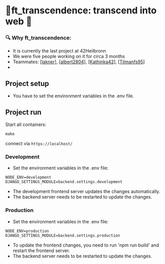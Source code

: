 # 🏓ft_transcendence: transcend into web 🏓

### 🔍 Why ft_transcendence:
- It is currently the last project at 42Heilbronn 
- We were five people working on it for circa 3 months
- Teammates: [<a href="https://github.com/lakner" target="_blank">lakner</a>], [<a href="https://github.com/albert2804" target="_blank">albert2804</a>], [<a href="https://github.com/Kathinka42" target="_blank">Kathinka42</a>], [<a href="https://github.com/Tilmanfs95" target="_blank">Tilmanfs95</a>]
-

## Project setup

 - You have to set the environment variables in the .env file.

## Project run

Start all containers:
```
make
```
connect via `https://localhost/`

### Development

- Set the environment variables in the .env file:
```
NODE_ENV=development
DJANGO_SETTINGS_MODULE=backend.settings.development
```
- The development frontend server updates the changes automatically.
- The backend server needs to be restarted to update the changes.

### Production

- Set the environment variables in the .env file:
```
NODE_ENV=production
DJANGO_SETTINGS_MODULE=backend.settings.production
```
- To update the frontend changes, you need to run 'npm run build' and restart the frontend server.
- The backend server needs to be restarted to update the changes.